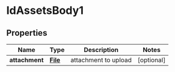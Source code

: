 # IdAssetsBody1

## Properties
Name | Type | Description | Notes
------------ | ------------- | ------------- | -------------
**attachment** | [**File**](File.md) | attachment to upload |  [optional]
